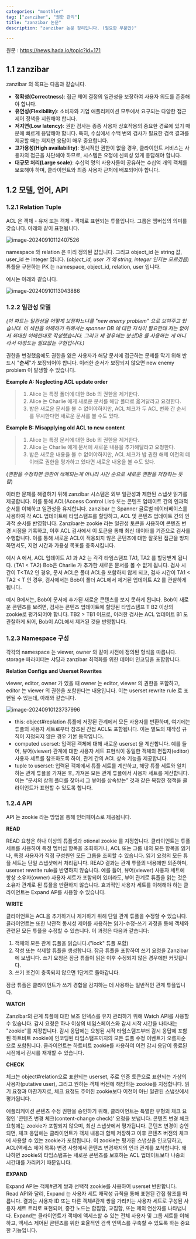 ```yaml
---
categories: "monthler"
tag: ["zanzibar", "권한 관리"]
title: "zanzibar 논문"
description: "zanzibar 논문 정리입니다. (필요한 부분만)"

---
```


원문 : https://news.hada.io/topic?id=171

## 1.1 zanzibar

zanzibar 의 목표는 다음과 같습니다.

- **정확성(Correctness)**: 접근 제어 결정의 일관성을 보장하여 사용자 의도를 존중해야 합니다.
- **유연성(Flexibility)**: 소비자와 기업 애플리케이션 모두에서 요구되는 다양한 접근 제어 정책을 지원해야 합니다.
- **저지연(Low latency)**: 권한 검사는 종종 사용자 상호작용의 중요한 경로에 있기 때문에 빠르게 응답해야 합니다. 특히, 수십에서 수백 번의 검사가 필요한 검색 결과를 제공할 때는 저지연 응답이 매우 중요합니다.
- **고가용성(High availability)**: 명시적인 권한이 없을 경우, 클라이언트 서비스는 사용자의 접근을 차단해야 하므로, 시스템은 요청에 신뢰성 있게 응답해야 합니다.
- **대규모 처리(Large scale)**: 수십억 명의 사용자들이 공유하는 수십억 개의 객체를 보호해야 하며, 클라이언트와 최종 사용자 근처에 배포되어야 합니다.

## 1.2 모델, 언어, API

### 1.2.1 Relation Tuple

ACL 은 객체 - 유저 또는 객체 - 객체로 표현되는 튜플입니다. 그룹은 멤버십의 의미를 갖습니다. 아래와 같이 표현됩니다.

![image-20240910112407526](../../images/2024-09-10-zenzibar/image-20240910112407526.png)

namespace 와 relation 은 미리 정의된 값입니다. 그리고 object_id 는 string 값, user_id 는 integer 입니다. (*object_id, user 가 왜 string, integer 인지는 모르겠음*) 튜플을 구분하는 PK 는 namespace, object_id, relation, user 입니다.

예시는 아래와 같습니다.

![image-20240910113043886](../../images/2024-09-10-zenzibar/image-20240910113043886.png)

### 1.2.2 일관성 모델

*(이 파트는 일관성을 어떻게 보장하느냐를 "new enemy problem" 으로 보여주고 있습니다. 이 섹션을 이해하기 위해서는 spanner DB 에 대한 지식이 필요한데 저는 없어서 최대한 이해한대로 작성했습니다. 그리고 제 경우에는 분산DB 를 사용하는 게 아니라서 이정도는 필요없는 구현입니다.)*

권한을 변경했음에도 권한을 잃은 사용자가 해당 문서에 접근하는 문제를 막기 위해 반드시 "**순서**"가 보장되어야 합니다. 이러한 순서가 보장되지 않으면 new enemy problem 이 발생할 수 있습니다.

**Example A: Neglecting ACL update order** 

> 1. Alice 는 특정 폴더에 대한 Bob 의 권한을 제거한다.
> 1. Alice 는 Charlie 에게 새로운 문서를 해당 폴더로 옮겨달라고 요청한다.
> 1. 밥은 새로운 문서를 볼 수 없어야하지만, ACL 체크가 두 ACL 변화 간 순서를 무시한다면 새로운 문서를 볼 수도 있다.

**Example B: Misapplying old ACL to new content** 

> 1. Alice 는 특정 문서에 대한 Bob 의 권한을 제거한다.
> 1. Alice 는 Charlie 에게 문서에 새로운 내용을 추가해달라고 요청한다.
> 1. 밥은 새로운 내용을 볼 수 없어야하지만, ACL 체크가 밥 권한 해제 이전의 데이터로 권한을 평가하고 있다면 새로운 내용을 볼 수도 있다.

(*권한을 수정하면 권한이 삭제되는게 아니라 시간 순으로 새로운 권한을 저장하는 듯 함*)

이러한 문제를 해결하기 위해 zanzibar 시스템은 외부 일관성과 제한된 스냅샷 읽기를 제공합니다. 이를 통해 ACL(Access Control List) 또는 콘텐츠 업데이트 간의 인과적 순서를 이해하고 일관성을 유지합니다. zanzibar 는 Spanner 글로벌 데이터베이스를 사용하여 각 ACL 업데이트에 타임스탬프를 할당하고, ACL 및 콘텐츠 업데이트 간의 인과적 순서를 반영합니다. Zanzibar는 zookie 라는 일관성 토큰을 사용하여 콘텐츠 변경 시점을 기록하고, 이후 ACL 검사에서 이 토큰을 통해 최신 데이터를 기준으로 검사를 수행합니다. 이를 통해 새로운 ACL이 적용되지 않은 콘텐츠에 대한 잘못된 접근을 방지하면서도, 지연 시간과 가용성 목표를 충족시킵니다.

  예시 A 에서, ACL 업데이트 A1 과 A2 는 각각 타임스탬프 TA1, TA2 를 할당받게 됩니다. (TA1 < TA2) Bob은 Charlie 가 추가한 새로운 문서를 볼 수 없게 됩니다. 검사 시간이 T<TA2 인 경우, 문서 ACL은 폴더 ACL을 포함하지 않게 되고, 검사 시간이 TA1 < TA2 < T 인 경우, 검사에서는 Bob이 폴더 ACL에서 제거된 업데이트 A2 를 관찰하게 됩니다.

예시 B에서는, Bob이 문서에 추가된 새로운 콘텐츠를 보지 못하게 됩니다. Bob이 새로운 콘텐츠를 보려면, 검사는 콘텐츠 업데이트에 할당된 타임스탬프 T B2 이상의 zookie로 평가되어야 합니다. TB2 > TB1 이므로, 이러한 검사는 ACL 업데이트 B1 도 관찰하게 되어, Bob이 ACL에서 제거된 것을 반영합니다.

### 1.2.3 Namespace 구성

각각의 namespace 는 viewer, owner 와 같이 사전에 정의된 형식을 따릅니다. storage 파라미터는 샤딩과  zanzibar 최적화를 위한 데이터 인코딩을 포함합니다.

**Relation Configs and Userset Rewrites**

viewer, editor, owner 가 있을 때 owner 는 editor, viewer 의 권한을 포함하고, editor 는  viewer 의 권한을 포함한다는 내용입니다. 이는 userset rewrite rule 로 표현될 수 있는데, 아래와 같습니다.

![image-20240910123737996](../../images/2024-09-10-zenzibar/image-20240910123737996.png)

- this: object#replation 튜플에 저장된 관계에서 모든 사용자를 반환하며, 여기에는 튜플의 사용자 세트로부터 참조된 간접 ACL도 포함됩니다. 이는 별도의 재작성 규칙이 지정되지 않은 경우 기본 동작입니다.
- computed userset: 입력된 객체에 대해 새로운 userset 을 계산합니다. 예를 들어, 뷰어(viewer) 관계에 대한 사용자 세트 표현식이 동일한 객체의 편집자(editor) 사용자 세트를 참조하도록 하여, 관계 간의 ACL 상속 기능을 제공합니다.
- tuple to userset: 입력된 객체에서 튜플 세트를 계산하고, 해당 튜플 세트와 일치하는 관계 튜플을 가져온 후, 가져온 모든 관계 튜플에서 사용자 세트를 계산합니다. 이는 “문서의 상위 폴더를 찾아서 그 뷰어를 상속받는” 것과 같은 복잡한 정책을 클라이언트가 표현할 수 있도록 합니다.

### 1.2.4 API

API 는 zookie 라는 방법을 통해 인터페이스로 제공됩니다.

**READ**

READ 요청은 하나 이상의 튜플셋과 otional zookie 를 지정합니다. 클라이언트는 튜플 세트를 사용하여 특정 멤버십 항목을 조회하거나, ACL 또는 그룹 내의 모든 항목을 읽거나, 특정 사용자가 직접 구성원인 모든 그룹을 조회할 수 있습니다. 읽기 요청의 모든 튜플 세트는 단일 스냅샷에서 처리됩니다. READ 결과는 관계 튜플의 내용에만 의존하며, userset rewrite rule을 반영하지 않습니다. 예를 들어, 뷰어(viewer) 사용자 세트에 항상 소유자(owner) 사용자 세트가 포함되어 있더라도, 뷰어 관계로 튜플을 읽는 것은 소유자 관계로 된 튜플을 반환하지 않습니다. 효과적인 사용자 세트를 이해해야 하는 클라이언트는 Expand AP를 사용할 수 있습니다.

**WRITE**

클라이언트는 ACL을 추가하거나 제거하기 위해 단일 관계 튜플을 수정할 수 있습니다. 클라이언트는 또한 낙관적 동시성 제어를 사용하는 읽기-수정-쓰기 과정을 통해 객체와 관련된 모든 튜플을 수정할 수 있습니다. 이 과정은 다음과 같습니다:

1. 객체의 모든 관계 튜플을 읽습니다.("lock" 튜플 포함)
2. 작성 또는 삭제할 튜플을 생성합니다. 잠금 튜플을 포함하여 쓰기 요청을 Zanzibar에 보냅니다. 쓰기 요청은 잠금 튜플이 읽은 이후 수정되지 않은 경우에만 커밋됩니다.
3. 쓰기 조건이 충족되지 않으면 1단계로 돌아갑니다. 

잠금 튜플은 클라이언트가 쓰기 경합을 감지하는 데 사용하는 일반적인 관계 튜플입니다.

**WATCH**

Zanzibar의 관계 튜플에 대한 보조 인덱스를 유지 관리하기 위해 Watch API를 사용할 수 있습니다. 감시 요청은 하나 이상의 네임스페이스와 감시 시작 시간을 나타내는 "zookie"를 지정합니다. 감시 응답에는 요청된 시작 타임스탬프부터 감시 응답에 포함된 하트비트 zookie에 인코딩된 타임스탬프까지의 모든 튜플 수정 이벤트가 오름차순으로 포함됩니다. 클라이언트는 하트비트 zookie를 사용하여 이전 감시 응답이 종료된 시점에서 감시를 재개할 수 있습니다.

**CHECK**

체크는 object#relation으로 표현되는 userset, 주로 인증 토큰으로 표현되는 가상의 사용자(putative user), 그리고 원하는 객체 버전에 해당하는 zookie를 지정합니다. 읽기 요청과 마찬가지로, 체크 요청도 주어진 zookie보다 이전이 아닌 일관된 스냅샷에서 평가됩니다.

애플리케이션 콘텐츠 수정 권한을 승인하기 위해, 클라이언트는 특별한 유형의 체크 요청인 '콘텐츠 변경 체크(content-change check)' 요청을 보냅니다. 콘텐츠 변경 체크 요청에는 zookie가 포함되지 않으며, 최신 스냅샷에서 평가됩니다. 콘텐츠 변경이 승인되면, 체크 응답에는 클라이언트가 객체 내용과 함께 저장하고 이후 콘텐츠 버전의 체크에 사용할 수 있는 zookie가 포함됩니다. 이 zookie는 평가된 스냅샷을 인코딩하고, ACL(액세스 제어 목록) 변경 사항에서 콘텐츠 변경까지의 인과 관계를 포착합니다. 왜냐하면 zookie의 타임스탬프는 새로운 콘텐츠를 보호하는 ACL 업데이트보다 나중의 시간대를 가리키기 때문입니다.

**EXPAND**

Expand API는 객체#관계 쌍과 선택적 zookie를 사용하여 userset 반환합니다. Read API와 달리, Expand 는 사용자 세트 재작성 규칙을 통해 표현된 간접 참조를 따릅니다. 결과는 사용자 ID 또는 다른 객체#관계 쌍을 가리키는 사용자 세트로 구성된 사용자 세트 트리로 표현되며, 중간 노드는 합집합, 교집합, 또는 제외 연산자를 나타냅니다. Expand는 클라이언트가 객체에 액세스할 수 있는 전체 사용자 및 그룹 세트를 이해하고, 액세스 제어된 콘텐츠를 위한 효율적인 검색 인덱스를 구축할 수 있도록 하는 중요한 기능입니다.


